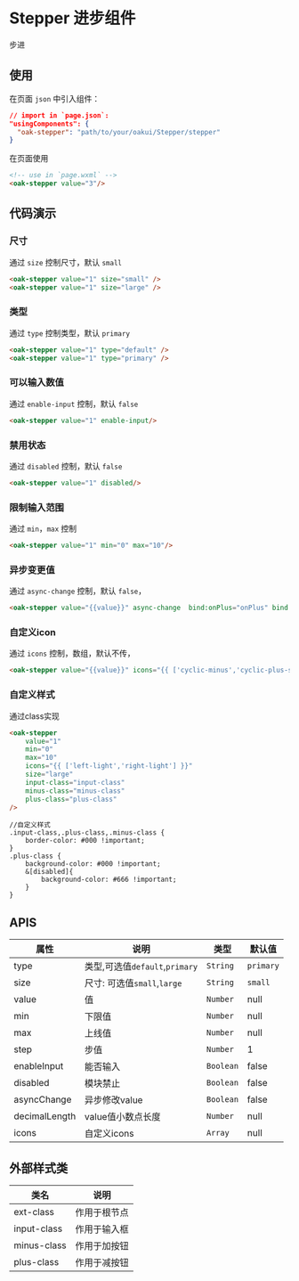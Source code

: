 # Stepper 进步组件
步进

## 使用

在页面 `json` 中引入组件：

```json
// import in `page.json`:
"usingComponents": {
  "oak-stepper": "path/to/your/oakui/Stepper/stepper"
}
```

在页面使用
```html
<!-- use in `page.wxml` -->
<oak-stepper value="3"/>
```

## 代码演示
### 尺寸
通过 `size` 控制尺寸，默认 `small`
```html
<oak-stepper value="1" size="small" />
<oak-stepper value="1" size="large" />
```
### 类型
通过 `type` 控制类型，默认 `primary`
```html
<oak-stepper value="1" type="default" />
<oak-stepper value="1" type="primary" />
```
### 可以输入数值
通过 `enable-input` 控制，默认 `false`
```html
<oak-stepper value="1" enable-input/>
```
### 禁用状态
通过 `disabled` 控制，默认 `false`
```html
<oak-stepper value="1" disabled/>
```
### 限制输入范围
通过 `min`，`max` 控制
```html
<oak-stepper value="1" min="0" max="10"/>
```
### 异步变更值
通过 `async-change` 控制，默认 `false`，
```html
<oak-stepper value="{{value}}" async-change  bind:onPlus="onPlus" bind:onMinus="onMinus"/>
```
### 自定义icon
通过 `icons` 控制，数组，默认不传，
```html
<oak-stepper value="{{value}}" icons="{{ ['cyclic-minus','cyclic-plus-sign'] }}"/>
```
### 自定义样式
通过class实现
```html
<oak-stepper
    value="1"
    min="0"
    max="10"
    icons="{{ ['left-light','right-light'] }}"
    size="large"
    input-class="input-class"
    minus-class="minus-class"
    plus-class="plus-class"
/>
```
```less
//自定义样式
.input-class,.plus-class,.minus-class {
    border-color: #000 !important;
}
.plus-class {
    background-color: #000 !important;
    &[disabled]{
        background-color: #666 !important;
    }
}
```
## APIS

| 属性          | 说明                           | 类型      | 默认值    |
| ------------- | ------------------------------ | --------- | --------- |
| type          | 类型,可选值`default`,`primary` | `String`  | `primary` |
| size          | 尺寸: 可选值`small`,`large`    | `String`  | `small`   |
| value         | 值                             | `Number`  | null      |
| min           | 下限值                         | `Number`  | null      |
| max           | 上线值                         | `Number`  | null      |
| step          | 步值                           | `Number`  | 1         |
| enableInput   | 能否输入                       | `Boolean` | false     |
| disabled      | 模块禁止                       | `Boolean` | false     |
| asyncChange   | 异步修改value                  | `Boolean` | false     |
| decimalLength | value值小数点长度              | `Number`  | null      |
| icons         | 自定义icons                    | `Array`   | null      |


## 外部样式类

| 类名        | 说明         |
| ----------- | ------------ |
| ext-class   | 作用于根节点 |
| input-class | 作用于输入框 |
| minus-class | 作用于加按钮 |
| plus-class  | 作用于减按钮 |
